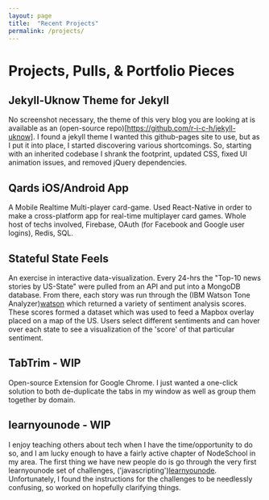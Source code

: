 ```yaml
---
layout: page
title:  "Recent Projects"
permalink: /projects/
---
```

# Projects, Pulls, & Portfolio Pieces

## Jekyll-Uknow Theme for Jekyll
No screenshot necessary, the theme of this very blog you are looking at is available as an (open-source repo)[https://github.com/r-i-c-h/jekyll-uknow]. I found a jekyll theme I wanted this github-pages site to use, but as I put it into place, I started discovering various shortcomings. So, starting with an inherited codebase I shrank the footprint, updated CSS, fixed UI animation issues, and removed jQuery dependencies.

## Qards iOS/Android App
A Mobile Realtime Multi-player card-game. Used React-Native in order to make a cross-platform app for real-time multiplayer card games. Whole host of techs involved, Firebase, OAuth (for Facebook and Google user logins), Redis, SQL. 

## Stateful State Feels
An exercise in interactive data-visualization. Every 24-hrs the "Top-10 news stories by US-State" were pulled from an API and put into a MongoDB database. From there, each story was run through the (IBM Watson Tone Analyzer)[watson] which returned a variety of sentiment analysis scores. These scores formed a dataset which was used to feed a Mapbox overlay placed on a map of the US. Users select different sentiments and can hover over each state to see a visualization of the 'score' of that particular sentiment.

## TabTrim - WIP
Open-source Extension for Google Chrome. I just wanted a one-click solution to both de-duplicate the tabs in my window as well as group them together by domain. 

## learnyounode - WIP
I enjoy teaching others about tech when I have the time/opportunity to do so,  and I am lucky enough to have a fairly active chapter of NodeSchool in my area. The first thing we have new people do is go through the very first learnyounode set of challenges, ('javascripting')[learnyounode]. Unfortunately, I found the instructions for the challenges to be needlessly confusing, so worked on hopefully clarifying things. 



[watson]:       https://www.ibm.com/watson/services/tone-analyzer/
[nodeschool]:   https://nodeschool.io/
[learnyounode]: https://github.com/workshopper/javascripting